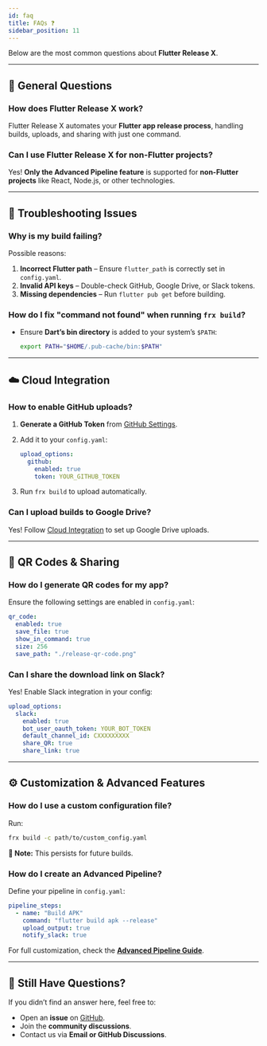 ```yaml
---
id: faq
title: FAQs ❓
sidebar_position: 11
---
```


Below are the most common questions about **Flutter Release X**.

---

## 🔹 General Questions

### **How does Flutter Release X work?**

Flutter Release X automates your **Flutter app release process**, handling builds, uploads, and sharing with just one command.

### **Can I use Flutter Release X for non-Flutter projects?**

Yes! **Only the Advanced Pipeline feature** is supported for **non-Flutter projects** like React, Node.js, or other technologies.

---

## 🔧 **Troubleshooting Issues**

### **Why is my build failing?**

Possible reasons:

1. **Incorrect Flutter path** – Ensure `flutter_path` is correctly set in `config.yaml`.
2. **Invalid API keys** – Double-check GitHub, Google Drive, or Slack tokens.
3. **Missing dependencies** – Run `flutter pub get` before building.

### **How do I fix "command not found" when running `frx build`?**

- Ensure **Dart’s bin directory** is added to your system’s `$PATH`:

  ```bash
  export PATH="$HOME/.pub-cache/bin:$PATH"
  ```

---

## ☁️ **Cloud Integration**

### **How to enable GitHub uploads?**

1. **Generate a GitHub Token** from [GitHub Settings](https://github.com/settings/tokens).
2. Add it to your `config.yaml`:

   ```yaml
   upload_options:
     github:
       enabled: true
       token: YOUR_GITHUB_TOKEN
   ```

3. Run `frx build` to upload automatically.

### **Can I upload builds to Google Drive?**

Yes! Follow [Cloud Integration](cloud-integration) to set up Google Drive uploads.

---

## 📱 **QR Codes & Sharing**

### **How do I generate QR codes for my app?**

Ensure the following settings are enabled in `config.yaml`:

```yaml
qr_code:
  enabled: true
  save_file: true
  show_in_command: true
  size: 256
  save_path: "./release-qr-code.png"
```

### **Can I share the download link on Slack?**

Yes! Enable Slack integration in your config:

```yaml
upload_options:
  slack:
    enabled: true
    bot_user_oauth_token: YOUR_BOT_TOKEN
    default_channel_id: CXXXXXXXXX
    share_QR: true
    share_link: true
```

---

## ⚙️ **Customization & Advanced Features**

### **How do I use a custom configuration file?**

Run:

```bash
frx build -c path/to/custom_config.yaml
```

**🔹 Note:** This persists for future builds.

### **How do I create an Advanced Pipeline?**

Define your pipeline in `config.yaml`:

```yaml
pipeline_steps:
  - name: "Build APK"
    command: "flutter build apk --release"
    upload_output: true
    notify_slack: true
```

For full customization, check the **[Advanced Pipeline Guide](configuration)**.

---

## 🎯 **Still Have Questions?**

If you didn’t find an answer here, feel free to:

- Open an **issue** on [GitHub](https://github.com/RittikSoni/Flutter-Release-X/issues).
- Join the **community discussions**.
- Contact us via **Email or GitHub Discussions**.
